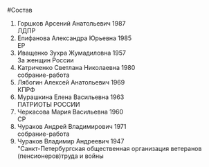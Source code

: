 #Состав
1. Горшков Арсений Анатольевич 1987   
    ЛДПР
2. Епифанова Александра Юрьевна 1985   
    ЕР
3. Иващенко Зухра Жумадиловна 1957   
    За женщин России
4. Катриченко Светлана Николаевна 1980   
    собрание-работа
5. Лябогин Алексей Анатольевич 1969   
    КПРФ
6. Мурашкина Елена Васильевна 1963   
    ПАТРИОТЫ РОССИИ
7. Черкасова Мария Васильевна 1960   
    СР
8. Чураков Андрей Владимирович 1971   
    собрание-работа
9. Чураков Владимир Андреевич 1947   
    "Санкт-Петербургская общественная организация ветеранов (пенсионеров)труда и войны
